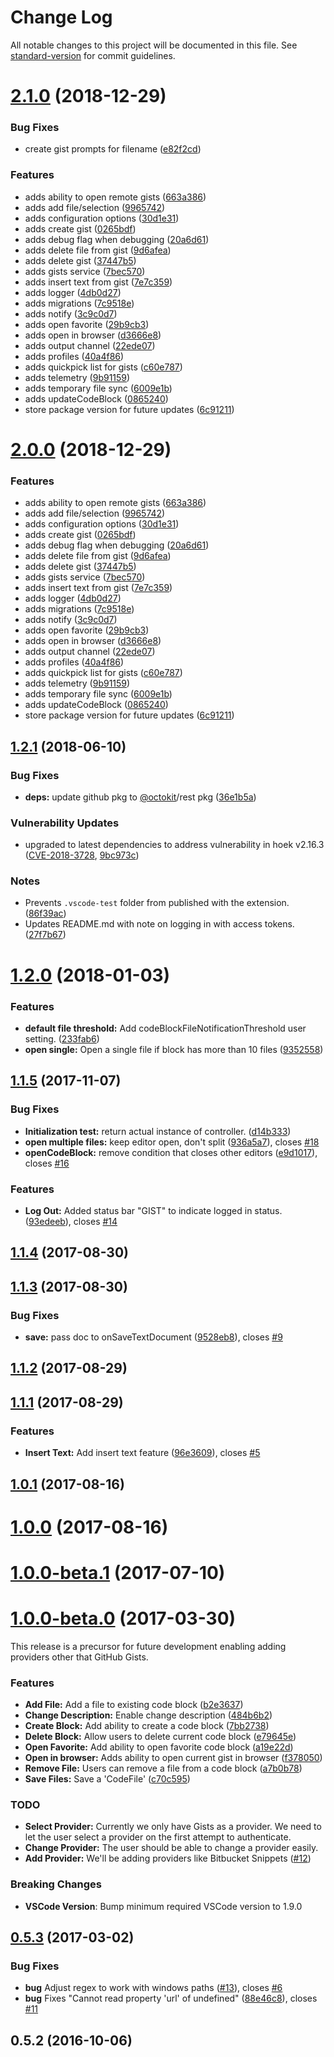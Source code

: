 # Change Log

All notable changes to this project will be documented in this file. See [standard-version](https://github.com/conventional-changelog/standard-version) for commit guidelines.

<a name="2.1.0"></a>
# [2.1.0](https://github.com/kenhowardpdx/vscode-gist/compare/v1.2.1...v2.1.0) (2018-12-29)


### Bug Fixes

* create gist prompts for filename ([e82f2cd](https://github.com/kenhowardpdx/vscode-gist/commit/e82f2cd))


### Features

* adds ability to open remote gists ([663a386](https://github.com/kenhowardpdx/vscode-gist/commit/663a386))
* adds add file/selection ([9965742](https://github.com/kenhowardpdx/vscode-gist/commit/9965742))
* adds configuration options ([30d1e31](https://github.com/kenhowardpdx/vscode-gist/commit/30d1e31))
* adds create gist ([0265bdf](https://github.com/kenhowardpdx/vscode-gist/commit/0265bdf))
* adds debug flag when debugging ([20a6d61](https://github.com/kenhowardpdx/vscode-gist/commit/20a6d61))
* adds delete file from gist ([9d6afea](https://github.com/kenhowardpdx/vscode-gist/commit/9d6afea))
* adds delete gist ([37447b5](https://github.com/kenhowardpdx/vscode-gist/commit/37447b5))
* adds gists service ([7bec570](https://github.com/kenhowardpdx/vscode-gist/commit/7bec570))
* adds insert text from gist ([7e7c359](https://github.com/kenhowardpdx/vscode-gist/commit/7e7c359))
* adds logger ([4db0d27](https://github.com/kenhowardpdx/vscode-gist/commit/4db0d27))
* adds migrations ([7c9518e](https://github.com/kenhowardpdx/vscode-gist/commit/7c9518e))
* adds notify ([3c9c0d7](https://github.com/kenhowardpdx/vscode-gist/commit/3c9c0d7))
* adds open favorite ([29b9cb3](https://github.com/kenhowardpdx/vscode-gist/commit/29b9cb3))
* adds open in browser ([d3666e8](https://github.com/kenhowardpdx/vscode-gist/commit/d3666e8))
* adds output channel ([22ede07](https://github.com/kenhowardpdx/vscode-gist/commit/22ede07))
* adds profiles ([40a4f86](https://github.com/kenhowardpdx/vscode-gist/commit/40a4f86))
* adds quickpick list for gists ([c60e787](https://github.com/kenhowardpdx/vscode-gist/commit/c60e787))
* adds telemetry ([9b91159](https://github.com/kenhowardpdx/vscode-gist/commit/9b91159))
* adds temporary file sync ([6009e1b](https://github.com/kenhowardpdx/vscode-gist/commit/6009e1b))
* adds updateCodeBlock ([0865240](https://github.com/kenhowardpdx/vscode-gist/commit/0865240))
* store package version for future updates ([6c91211](https://github.com/kenhowardpdx/vscode-gist/commit/6c91211))



<a name="2.0.0"></a>
# [2.0.0](https://github.com/kenhowardpdx/vscode-gist/compare/v1.2.1...v2.0.0) (2018-12-29)


### Features

* adds ability to open remote gists ([663a386](https://github.com/kenhowardpdx/vscode-gist/commit/663a386))
* adds add file/selection ([9965742](https://github.com/kenhowardpdx/vscode-gist/commit/9965742))
* adds configuration options ([30d1e31](https://github.com/kenhowardpdx/vscode-gist/commit/30d1e31))
* adds create gist ([0265bdf](https://github.com/kenhowardpdx/vscode-gist/commit/0265bdf))
* adds debug flag when debugging ([20a6d61](https://github.com/kenhowardpdx/vscode-gist/commit/20a6d61))
* adds delete file from gist ([9d6afea](https://github.com/kenhowardpdx/vscode-gist/commit/9d6afea))
* adds delete gist ([37447b5](https://github.com/kenhowardpdx/vscode-gist/commit/37447b5))
* adds gists service ([7bec570](https://github.com/kenhowardpdx/vscode-gist/commit/7bec570))
* adds insert text from gist ([7e7c359](https://github.com/kenhowardpdx/vscode-gist/commit/7e7c359))
* adds logger ([4db0d27](https://github.com/kenhowardpdx/vscode-gist/commit/4db0d27))
* adds migrations ([7c9518e](https://github.com/kenhowardpdx/vscode-gist/commit/7c9518e))
* adds notify ([3c9c0d7](https://github.com/kenhowardpdx/vscode-gist/commit/3c9c0d7))
* adds open favorite ([29b9cb3](https://github.com/kenhowardpdx/vscode-gist/commit/29b9cb3))
* adds open in browser ([d3666e8](https://github.com/kenhowardpdx/vscode-gist/commit/d3666e8))
* adds output channel ([22ede07](https://github.com/kenhowardpdx/vscode-gist/commit/22ede07))
* adds profiles ([40a4f86](https://github.com/kenhowardpdx/vscode-gist/commit/40a4f86))
* adds quickpick list for gists ([c60e787](https://github.com/kenhowardpdx/vscode-gist/commit/c60e787))
* adds telemetry ([9b91159](https://github.com/kenhowardpdx/vscode-gist/commit/9b91159))
* adds temporary file sync ([6009e1b](https://github.com/kenhowardpdx/vscode-gist/commit/6009e1b))
* adds updateCodeBlock ([0865240](https://github.com/kenhowardpdx/vscode-gist/commit/0865240))
* store package version for future updates ([6c91211](https://github.com/kenhowardpdx/vscode-gist/commit/6c91211))



<a name="1.2.1"></a>
## [1.2.1](https://github.com/kenhowardpdx/vscode-gist/compare/v1.1.5...v1.2.1) (2018-06-10)


### Bug Fixes

* **deps:** update github pkg to [@octokit](https://github.com/octokit)/rest pkg ([36e1b5a](https://github.com/kenhowardpdx/vscode-gist/commit/36e1b5a))

### Vulnerability Updates

* upgraded to latest dependencies to address vulnerability in hoek v2.16.3 ([CVE-2018-3728](https://nvd.nist.gov/vuln/detail/CVE-2018-3728), [9bc973c](https://github.com/kenhowardpdx/vscode-gist/commit/9bc973c))

### Notes

* Prevents `.vscode-test` folder from published with the extension. ([86f39ac](https://github.com/kenhowardpdx/vscode-gist/commit/86f39ac))
* Updates README.md with note on logging in with access tokens. ([27f7b67](https://github.com/kenhowardpdx/vscode-gist/commit/27f7b67))


<a name="1.2.0"></a>
# [1.2.0](https://github.com/kenhowardpdx/vscode-gist/compare/v1.1.5...v1.2.0) (2018-01-03)


### Features

* **default file threshold:** Add codeBlockFileNotificationThreshold user setting. ([233fab6](https://github.com/kenhowardpdx/vscode-gist/commit/233fab6))
* **open single:** Open a single file if block has more than 10 files ([9352558](https://github.com/kenhowardpdx/vscode-gist/commit/9352558))



<a name="1.1.5"></a>
## [1.1.5](https://github.com/kenhowardpdx/vscode-gist/compare/v1.1.4...v1.1.5) (2017-11-07)


### Bug Fixes

* **Initialization test:** return actual instance of controller. ([d14b333](https://github.com/kenhowardpdx/vscode-gist/commit/d14b333))
* **open multiple files:** keep editor open, don't split ([936a5a7](https://github.com/kenhowardpdx/vscode-gist/commit/936a5a7)), closes [#18](https://github.com/kenhowardpdx/vscode-gist/issues/18)
* **openCodeBlock:** remove condition that closes other editors  ([e9d1017](https://github.com/kenhowardpdx/vscode-gist/commit/e9d1017)), closes [#16](https://github.com/kenhowardpdx/vscode-gist/issues/16)


### Features

* **Log Out:** Added status bar "GIST" to indicate logged in status. ([93edeeb](https://github.com/kenhowardpdx/vscode-gist/commit/93edeeb)), closes [#14](https://github.com/kenhowardpdx/vscode-gist/issues/14)



<a name="1.1.4"></a>
## [1.1.4](https://github.com/kenhowardpdx/vscode-gist/compare/v1.1.3...v1.1.4) (2017-08-30)



<a name="1.1.3"></a>
## [1.1.3](https://github.com/kenhowardpdx/vscode-gist/compare/v1.1.2...v1.1.3) (2017-08-30)


### Bug Fixes

* **save:** pass doc to onSaveTextDocument ([9528eb8](https://github.com/kenhowardpdx/vscode-gist/commit/9528eb8)), closes [#9](https://github.com/kenhowardpdx/vscode-gist/issues/9)



<a name="1.1.2"></a>
## [1.1.2](https://github.com/kenhowardpdx/vscode-gist/compare/v1.1.1...v1.1.2) (2017-08-29)



<a name="1.1.1"></a>
## [1.1.1](https://github.com/kenhowardpdx/vscode-gist/compare/v1.1.0...v1.1.1) (2017-08-29)


### Features

* **Insert Text:** Add insert text feature ([96e3609](https://github.com/kenhowardpdx/vscode-gist/commit/96e3609)), closes [#5](https://github.com/kenhowardpdx/vscode-gist/issues/5)



<a name="1.0.1"></a>
## [1.0.1](https://github.com/kenhowardpdx/vscode-gist/compare/v1.0.0...v1.0.1) (2017-08-16)



<a name="1.0.0"></a>
# [1.0.0](https://github.com/kenhowardpdx/vscode-gist/compare/v1.0.0-beta.1...v1.0.0) (2017-08-16)



<a name="1.0.0-beta.1"></a>
# [1.0.0-beta.1](https://github.com/kenhowardpdx/vscode-gist/compare/v1.0.0-beta.0...v1.0.0-beta.1) (2017-07-10)



<a name="1.0.0-beta.0"></a>
# [1.0.0-beta.0](https://github.com/kenhowardpdx/vscode-gist/compare/v0.5.3...v1.0.0-beta.0) (2017-03-30)

This release is a precursor for future development enabling adding providers other that GitHub Gists.

### Features

* **Add File:** Add a file to existing code block ([b2e3637](https://github.com/kenhowardpdx/vscode-gist/commit/b2e3637))
* **Change Description:** Enable change description ([484b6b2](https://github.com/kenhowardpdx/vscode-gist/commit/484b6b2))
* **Create Block:** Add ability to create a code block ([7bb2738](https://github.com/kenhowardpdx/vscode-gist/commit/7bb2738))
* **Delete Block:** Allow users to delete current code block ([e79645e](https://github.com/kenhowardpdx/vscode-gist/commit/e79645e))
* **Open Favorite:** Add ability to open favorite code block ([a19e22d](https://github.com/kenhowardpdx/vscode-gist/commit/a19e22d))
* **Open in browser:** Adds ability to open current gist in browser ([f378050](https://github.com/kenhowardpdx/vscode-gist/commit/f378050))
* **Remove File:** Users can remove a file from a code block ([a7b0b78](https://github.com/kenhowardpdx/vscode-gist/commit/a7b0b78))
* **Save Files:** Save a 'CodeFile' ([c70c595](https://github.com/kenhowardpdx/vscode-gist/commit/c70c595))

### TODO

* **Select Provider:** Currently we only have Gists as a provider. We need to let the user select a provider on the first attempt to authenticate.
* **Change Provider:** The user should be able to change a provider easily.
* **Add Provider:** We'll be adding providers like Bitbucket Snippets ([#12](https://github.com/kenhowardpdx/vscode-gist/issues/12))

### Breaking Changes

* **VSCode Version**: Bump minimum required VSCode version to 1.9.0


<a name="0.5.3"></a>
## [0.5.3](https://github.com/kenhowardpdx/vscode-gist/compare/v0.5.2...v0.5.3) (2017-03-02)

### Bug Fixes

* **bug** Adjust regex to work with windows paths ([#13](https://github.com/kenhowardpdx/vscode-gist/pull/13)), closes [#6](https://github.com/kenhowardpdx/vscode-gist/issues/6)
* **bug** Fixes "Cannot read property 'url' of undefined" ([88e46c8](https://github.com/kenhowardpdx/vscode-gist/commit/88e46c83b6e2decacd28dda4becf1052bc793fb7)), closes [#11](https://github.com/kenhowardpdx/vscode-gist/issues/11)

<a name="0.5.2"></a>
## 0.5.2 (2016-10-06)
